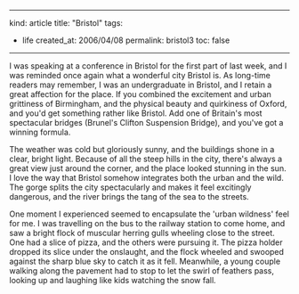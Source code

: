 -----
kind: article
title: "Bristol"
tags:
- life
created_at: 2006/04/08
permalink: bristol3
toc: false
-----

<p>I was speaking at a conference in Bristol for the first part of last week, and I was reminded once again what a wonderful city Bristol is. As long-time readers may remember, I was an undergraduate in Bristol, and I retain a great affection for the place. If you combined the excitement and urban grittiness of Birmingham, and the physical beauty and quirkiness of Oxford, and you'd get something rather like Bristol. Add one of Britain's most spectacular bridges (Brunel's Clifton Suspension Bridge), and you've got a winning formula.</p>


<p>The weather was cold but gloriously sunny, and the buildings shone in a clear, bright light. Because of all the steep hills in the city, there's always a great view just around the corner, and the place looked stunning in the sun. I love the way that Bristol somehow integrates both the urban and the wild. The gorge splits the city spectacularly and makes it feel excitingly dangerous, and the river brings the tang of the sea to the streets.</p>

<p>One moment I experienced seemed to encapsulate the 'urban wildness' feel for me. I was travelling on the bus to the railway station to come home, and saw a bright flock of muscular herring gulls wheeling close to the street. One had a slice of pizza, and the others were pursuing it. The pizza holder dropped its slice under the onslaught, and the flock wheeled and swooped against the sharp blue sky to catch it as it fell. Meanwhile, a young couple walking along the pavement had to stop to let the swirl of feathers pass, looking up and laughing like kids watching the snow fall.</p>

